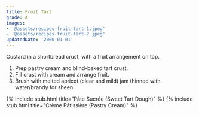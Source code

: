 ```yaml
---
title: Fruit Tart
grade: A
images:
- '@assets/recipes-fruit-tart-1.jpeg'
- '@assets/recipes-fruit-tart-2.jpeg'
updatedDate: '2000-01-01'
---
```

Custard in a shortbread crust, with a fruit arrangement on top.


1. Prep pastry cream and blind-baked tart crust. 
2. Fill crust with cream and arrange fruit. 
3. Brush with melted apricot (clear and mild) jam thinned with water/brandy
for sheen.

{% include stub.html title="Pâte Sucrée (Sweet Tart Dough)" %}
{% include stub.html title="Crème Pâtissière (Pastry Cream)" %}